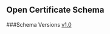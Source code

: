 ## Open Certificate Schema

###Schema Versions
[v1.0](https://govtechsg.github.io/certificate-schema/schema/1.0)